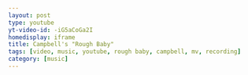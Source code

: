 ```yaml
---
layout: post
type: youtube
yt-video-id: -iG5aCoGa2I
homedisplay: iframe
title: Campbell's "Rough Baby"
tags: [video, music, youtube, rough baby, campbell, mv, recording]
category: [music]
---
```

